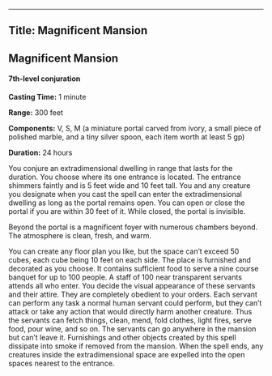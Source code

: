 -------------------------
Title: Magnificent Mansion
-------------------------

## Magnificent Mansion

#### 7th-level conjuration


**Casting Time:** 1 minute

**Range:** 300 feet

**Components:** V, S, M (a miniature portal carved from
ivory, a small piece of polished marble, and a tiny silver spoon, each
item worth at least 5 gp)

**Duration:** 24 hours


You conjure an extradimensional dwelling in range that lasts for the
duration. You choose where its one entrance is located. The entrance
shimmers faintly and is 5 feet wide and 10 feet tall. You and any
creature you designate when you cast the spell can enter the
extradimensional dwelling as long as the portal remains open. You can
open or close the portal if you are within 30 feet of it. While closed,
the portal is invisible.

Beyond the portal is a magnificent foyer with numerous chambers beyond.
The atmosphere is clean, fresh, and warm.

You can create any floor plan you like, but the space can’t exceed 50
cubes, each cube being 10 feet on each side. The place is furnished and
decorated as you choose. It contains sufficient food to serve a
nine course banquet for up to 100 people. A staff of 100
near transparent servants attends all who enter. You decide the
visual appearance of these servants and their attire. They are
completely obedient to your orders. Each servant can perform any task a
normal human servant could perform, but they can’t attack or take any
action that would directly harm another creature. Thus the servants can
fetch things, clean, mend, fold clothes, light fires, serve food, pour
wine, and so on. The servants can go anywhere in the mansion but can’t
leave it. Furnishings and other objects created by this spell dissipate
into smoke if removed from the mansion. When the spell ends, any
creatures inside the extradimensional space are expelled into the open
spaces nearest to the entrance.


